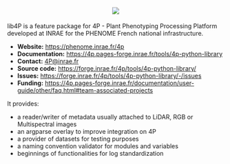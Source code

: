 <h1 align="center">
    <img src="https://4p.pages-forge.inrae.fr/tools/4p-python-library/latest/_images/main-logo-4p.png" />
</h1>

lib4P is a feature package for 4P - Plant Phenotyping Processing Platform developed at INRAE for the PHENOME French national infrastructure.

- **Website:** https://phenome.inrae.fr/4p
- **Documentation:** https://4p.pages-forge.inrae.fr/tools/4p-python-library
- **Contact:** <a href="mailto:4P@inrae.fr">4P@inrae.fr</a>
- **Source code:** https://forge.inrae.fr/4p/tools/4p-python-library/
- **Issues:** https://forge.inrae.fr/4p/tools/4p-python-library/-/issues
- **Funding:** https://4p.pages-forge.inrae.fr/documentation/user-guide/other/faq.html#team-associated-projects

It provides:

- a reader/writer of metadata usually attached to LiDAR, RGB or Multispectral images
- an argparse overlay to improve integration on 4P
- a provider of datasets for testing purposes
- a naming convention validator for modules and variables
- beginnings of functionalities for log standardization
